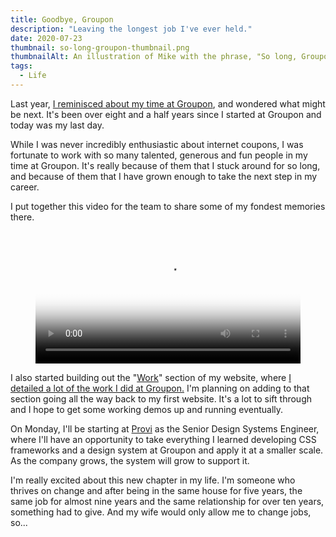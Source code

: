 ```yaml
---
title: Goodbye, Groupon
description: "Leaving the longest job I've ever held."
date: 2020-07-23
thumbnail: so-long-groupon-thumbnail.png
thumbnailAlt: An illustration of Mike with the phrase, "So long, Groupon."
tags:
  - Life
---
```

Last year, [I reminisced about my time at Groupon](/posts/2019-04-24-whats-next/), and wondered what might be next. It's been over eight and a half years since I started at Groupon and today was my last day.

While I was never incredibly enthusiastic about internet coupons, I was fortunate to work with so many talented, generous and fun people in my time at Groupon. It's really because of them that I stuck around for so long, and because of them that I have grown enough to take the next step in my career.

I put together this video for the team to share some of my fondest memories there.

<figure>
  <video controls="" poster="/assets/posters/so-long-groupon.png" width="100%">
    <source src="/assets/videos/goodbye-groupon.mp4" type="video/mp4">
  </video>
</figure>

I also started building out the "[Work](/work/)" section of my website, where [I detailed a lot of the work I did at Groupon.](/work/groupon/) I'm planning on adding to that section going all the way back to my first website. It's a lot to sift through and I hope to get some working demos up and running eventually.

On Monday, I'll be starting at [Provi](https://www.provi.com/) as the Senior Design Systems Engineer, where I'll have an opportunity to take everything I learned developing CSS frameworks and a design system at Groupon and apply it at a smaller scale. As the company grows, the system will grow to support it.

I'm really excited about this new chapter in my life. I'm someone who thrives on change and after being in the same house for five years, the same job for almost nine years and the same relationship for over ten years, something had to give. And my wife would only allow me to change jobs, so...